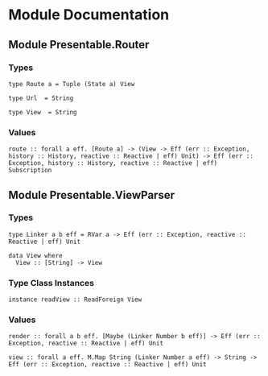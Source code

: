# Module Documentation

## Module Presentable.Router

### Types

    type Route a = Tuple (State a) View

    type Url  = String

    type View  = String


### Values

    route :: forall a eff. [Route a] -> (View -> Eff (err :: Exception, history :: History, reactive :: Reactive | eff) Unit) -> Eff (err :: Exception, history :: History, reactive :: Reactive | eff) Subscription


## Module Presentable.ViewParser

### Types

    type Linker a b eff = RVar a -> Eff (err :: Exception, reactive :: Reactive | eff) Unit

    data View where
      View :: [String] -> View


### Type Class Instances

    instance readView :: ReadForeign View


### Values

    render :: forall a b eff. [Maybe (Linker Number b eff)] -> Eff (err :: Exception, reactive :: Reactive | eff) Unit

    view :: forall a eff. M.Map String (Linker Number a eff) -> String -> Eff (err :: Exception, reactive :: Reactive | eff) Unit




